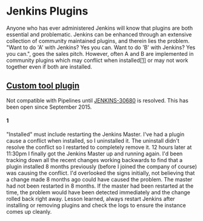 # Jenkins Plugins

Anyone who has ever administered Jenkins will know that plugins are both essential and problematic. Jenkins can be enhanced through an extensive collection of community maintained plugins, and therein lies the problem. "Want to do 'A' with Jenkins? Yes you can. Want to do 'B' with Jenkins? Yes you can.", goes the sales pitch. However, often A and B are implemented in community plugins which may conflict when installed[\[1\]](#1) or may not work together even if both are installed. 

## [Custom tool plugin](https://wiki.jenkins.io/display/JENKINS/Custom+Tools+Plugin)
Not compatible with Pipelines until [JENKINS-30680](https://issues.jenkins-ci.org/browse/JENKINS-30680) is resolved. This has been open since September 2015.

#### 1 
"Installed" must include restarting the Jenkins Master. I've had a plugin cause a conflict when installed, so I uninstalled it. The uninstall didn't resolve the conflict so I restarted to completely remove it. 12 hours later at 11:30pm I finally got the Jenkins Master up and running again. I'd been tracking down all the recent changes working backwards to find that a plugin installed 8 months previously (before I joined the company of course) was causing the conflict. I'd overlooked the signs initially, not believing that a change made 8 months ago could have caused the problem. The master had not been restarted in 8 months. If the master had been restarted at the time, the problem would have been detected immediately and the change rolled back right away. Lesson learned, always restart Jenkins after installing or removing plugins and check the logs to ensure the instance comes up cleanly. 

